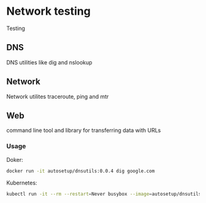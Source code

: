# Network testing

Testing

## DNS

DNS utilities like dig and nslookup 

## Network

Network utilites traceroute, ping and mtr

## Web

command line tool and library for transferring data with URLs
### Usage


Doker:
```bash
docker run -it autosetup/dnsutils:0.0.4 dig google.com
```

Kubernetes:
```bash
kubectl run -it --rm --restart=Never busybox --image=autosetup/dnsutils:0.0.4 bash
```
